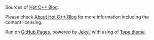 Sources of [Hot C++ Blog](http://oliora.github.io).

Please check [About Hot C++ Blog](http://oliora.github.io/about/) for more information including the content licensing.

Run on [GitHub Pages](https://pages.github.com/), powered by [Jekyll](http://jekyllrb.com) with using of [Type theme](https://rohanchandra.github.io/project/type/).
